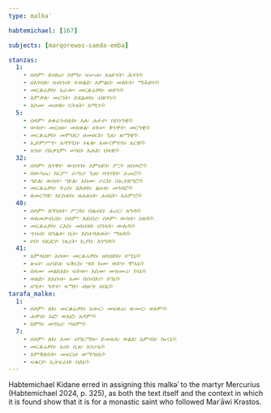 ```yaml
---
type: malkəʾ

habtemichael: [167]

subjects: [marqorewos-saeda-emba]

stanzas:
  1:
    - ሰላም፡ ለዝክረ፡ ስምከ፡ ፍሡሐ፡ አዕይንት፡ ሕፃን፨
    - ዘእንበለ፡ ሰብሳብ፡ ተወልደ፡ እምልበ፡ መለኮት፡ ማሕፀን፨
    - መርቆሬዎስ፡ አፈው፡ መርቆሬዎስ፡ ወይን፨
    - እምቃለ፡ መርዓት፡ ይደልወከ፡ ብፅዓን፨
    - እስመ፡ መዐዛከ፡ ርትዕት፡ አሚን፨
  5:
    - ሰላም፡ ለቀራንብቲከ፡ እለ፡ ሐተታ፡ በስንዓዌ፨
    - ውስተ፡ መርዐሁ፡ መስቀል፡ ዕጉሠ፡ ቅንዋት፡ መርዓዌ፨
    - መርቆሬዎስ፡ መምህር፡ ዘመሀርከ፡ ጊዜ፡ ጽማዌ፨
    - ኢይምሥጥ፡ አባግዒከ፡ ኑፋቄ፡ አውናምዮስ፡ አርዌ፨
    - እንዘ፡ በአቃኒም፡ ሠላስ፡ አሐደ፡ ህላዌ፨
  32:
    - ሰላም፡ ለንዋየ፡ ውስጥከ፡ እምዐይነ፡ ሥጋ፡ ዘሰወሮ፨
    - በውሳጤ፡ ከርሥ፡ ፈጣሪ፡ ጊዜ፡ በጥበቡ፡ ፈጠሮ፨
    - ኀይል፡ ውስተ፡ ኀይል፡ እስመ፡ ሖርከ፡ በኢተድኅሮ፨
    - መርቆሬዎስ፡ ትረስ፡ ደለወከ፡ ልዑለ፡ መንበሮ፨
    - ለመርዓዊ፡ ክርስቶስ፡ ዘሐጸነቶ፡ ሐጻኒት፡ አእምሮ፨
  40:
    - ሰላም፡ ለግንዘተ፡ ሥጋከ፡ በልብሰ፡ ሐሪር፡ ጸዓዳ፨
    - ወለመቃብሪከ፡ ሰላም፡ ለደብረ፡ ሰላም፡ ውስተ፡ ዐጸዳ፨
    - መርቆሬዎስ፡ ርእስ፡ መክብበ፡ በዓላት፡ ውሉዳ፨
    - ጥበብ፡ በዓልተ፡ ቤት፡ አስተዳለወት፡ ማዕዳ፨
    - ሶበ፡ በዴዴሃ፡ ነጸረት፡ ኪያከ፡ እንግዳ፨
  41:
    - እምላህየ፡ አበው፡ መርቆሬዎስ፡ ዘላህይከ፡ ይሤኒ፨
    - ጽሩየ፡ ጠባይዕ፡ ፍቅርከ፡ ኀበ፡ ከመ፡ ወይን፡ ሞአኒ፨
    - ሰላመ፡ መልክእከ፡ ፍትው፡ እስመ፡ መዝሙረ፡ ኮነኒ፨
    - ወልድ፡ ለአቡሁ፡ አመ፡ በሰብእና፡ ይገኒ፨
    - ዕሤተ፡ ኅዳጥ፡ ጻማየ፡ ብዙኀ፡ ሀበኒ፨
tarafa_malke:
  1:
    - ሰላም፡ ለከ፡ መርቆሬዎስ፡ አውር፡ መፍቀሬ፡ ጽሙር፡ ወጾም፨
    - ሐዋዝ፡ እፎ፡ ወእፎ፡ አዳም፨
    - ስምከ፡ መንክረ፡ ጣዕም፨
  7:
    - ሰላም፡ ለከ፡ እመ፡ ብግርማሁ፡ ይመጽእ፡ ወልደ፡ አምላክ፡ ኰናኒ፨
    - መርቆሬዎስ፡ አብ፡ ቢጸ፡ እንጦኒ፨
    - እምቅድስት፡ መፍርህ፡ ወማኅዘኒ፨
    - ፍቁርየ፡ ኢትፍራህ፡ በለኒ፨
---
```

Habtemichael Kidane erred in assigning this malkəʾ to the martyr Mercurius (Habtemichael 2024, p. 325), as both the text itself and the context in which it is found show that it is for a monastic saint who followed Marʿāwi Krəstos.